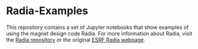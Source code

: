 # Radia-Examples

This repository contains a set of Jupyter notebooks that show examples
of using the magnet design code Radia. For more information about Radia,
visit the [Radia repository](https://github.com/ochubar/Radia) or the
original
[ESRF Radia webpage](https://www.esrf.eu/Accelerators/Groups/InsertionDevices/Software/Radia).

